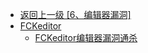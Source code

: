 - [返回上一级 [6、编辑器漏洞]](/6、编辑器漏洞)
- [FCKeditor](/6、编辑器漏洞/FCKeditor/)
  - [FCKeditor编辑器漏洞通杀](/6、编辑器漏洞/FCKeditor/FCKeditor编辑器漏洞通杀.md)
